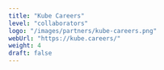 ```yaml
---
title: "Kube Careers"
level: "collaborators"
logo: "/images/partners/kube-careers.png"
webUrl: "https://kube.careers/"
weight: 4
draft: false
---
```


